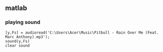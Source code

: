 ## matlab

### playing sound
    [y,Fs] = audioread('C:\Users\Acer\Music\Pitbull - Rain Over Me (Feat. Marc Anthony).mp3');
    sound(y,Fs)
    clear sound
